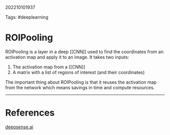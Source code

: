 202210101937

Tags: #deeplearning 

# ROIPooling
ROIPooling is a layer in a deep [[CNN]] used to find the coordinates from an activation map and apply it to an image.  It takes two inputs:
1. The activation map from a [[CNN]]
2.  A matrix with a list of regions of interest (and their coordinates)

The important thing about ROIPooling is that it reuses the activation map from the network which means savings in time and compute resources.


---
# References
[deepsense.ai](https://deepsense.ai/region-of-interest-pooling-explained/)